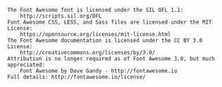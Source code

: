     The Font Awesome font is licensed under the SIL OFL 1.1:
        http://scripts.sil.org/OFL
    Font Awesome CSS, LESS, and Sass files are licensed under the MIT License:
        https://opensource.org/licenses/mit-license.html
    The Font Awesome documentation is licensed under the CC BY 3.0 License:
        http://creativecommons.org/licenses/by/3.0/
    Attribution is no longer required as of Font Awesome 3.0, but much appreciated:
        Font Awesome by Dave Gandy - http://fontawesome.io
    Full details: http://fontawesome.io/license/
